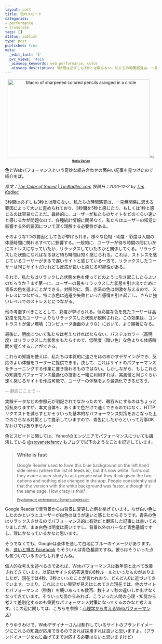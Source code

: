 ```yaml
---
layout: post
title: 色のスピード
categories:
- performance
- translate
tags: []
status: publish
type: post
published: true
meta:
  _edit_last: '1'
  pvc_views: '4616'
  _aioseop_keywords: web performance, color
  _aioseop_description: 3秒間は必ずしも3秒とは限らない。私たちの時間感覚は、一見無関係に思える要因によって大いに歪められており、3秒間を5秒と感じたり、もしくは1秒と感じるのは容易なことだ。最終的に、ユーザーが私たちのサイトをどのくらい速いと感じるかが問題なので、各種統計情報に関係なく、私たちはユーザーの知覚に影響する外的要因について深く理解する必要性がある。
---
```

<p style="text-align: center;"><a title="Macro of sharpened colored pencils aranged in a circle by Horia Varlan, on Flickr" href="http://www.flickr.com/photos/horiavarlan/4268864706/"><img class="fig aligncenter" src="/static/blog/2010/12/color.jpg" alt="Macro of sharpened colored pencils aranged in a circle" width="470" height="260" /></a><strong> <span style="font-size: x-small;"><span style="color: #888888;">By <a href="http://www.flickr.com/photos/horiavarlan/">Horia Varlan</a></span></span></strong></p>
色とWebパフォーマンスという奇妙な組み合わせの面白い記事を見つけたので紹介をば。

<cite>原文：<a href="http://timkadlec.com/2010/12/the-color-of-speed/">The Color of Speed | TimKadlec.com</a>
投稿日：2010-12-2 by <a href="http://twitter.com/#!/tkadlec">Tim Kadlec</a></cite>

3秒間は必ずしも3秒とは限らない。私たちの時間感覚は、一見無関係に思える要因によって大いに歪められており、3秒間を5秒と感じたり、もしくは1秒と感じるのは容易なことだ。最終的に、ユーザーが私たちのサイトをどのくらい速いと感じるかが問題なので、各種統計情報に関係なく、私たちはユーザーの知覚に影響する外的要因について深く理解する必要性がある。

<!--more-->

そのような1つの要因として色が挙げられる。様々な色相・明度・彩度は人間の体感時間に関わるすべてに影響する。一般的に、ユーザーが待ち時間の間にいかにストレスになっていたか、リラックスしていたのかと関係してくる。リラックスした状態になればなるほど待ち時間は短く感じられる。これは、ストレスを感じているユーザーがまるで遅いサイトと感じている一方で、リラックスしたユーザーは同じサイトだけれども反応が良いと感じる可能性がある。

それで、私たちはリラックした状態を色を使ってどのように引き起こしたらよいのだろうか？まず第一に、ユーザーの最もリラックスした状態を引き出すために青系の色を選ぶことができる。対照的に、黄、赤系の色は刺激を与えるので、ストレスにつながる。特に赤色は逃避や失敗といった感情を引き起こし、さらに強いレベルでのストレスとにつながる。

他の考慮すべきこととして、彩度が挙げられる。低彩度な色を見たユーザーは高彩度を見たユーザーよりもリラックスした状態が観察された。この効果は、コントラストが強い環境（コンピュータ画面のような）において、より顕著になる。

最後に、明度について私たちは考えなければならない、パステルカラー（高明度）はリラックスした状態をもたらすので、低明度（暗い色）な色よりも体感時間を短くすることができる。

これらの知識を使えば、私たちは本質的に速さをほのめかすデザインができ、反応のよい体験をユーザーに提供できる。決して、これはサイトのパフォーマンスをチューニングする作業に置き換わるものではない。しかしながら、もしこれらの知識をパフォーマンス最適化の技術と一緒に利用すれば、実測値と同じくらい速く感じるサイトを作成可能で、ユーザーの体験をより最適化できるだろう。

<span style="color: #888888;">-- 翻訳ここまで --</span>

実験データなどの参照元が明記されてなかったので、鵜呑みにするのはちょっと抵抗ありますが、本文自体も、あくまで色だけで速くできるのではなく、HTTPリクエストを減らすとかそういった基本的なパフォーマンス対策をおこなった上でのさらなる対策として提示していますので、青色にしたからといって万事OKなわけではありませんｗ

色とスピードに関しては、Yahoo!のエンジニアでパフォーマンスについても講演している <a href="http://twitter.com/#!/stoyanstefanov">@stoyanstefanov</a> もブログで以下のようなことを記述しています。
<blockquote>
<h3>White is fast</h3>
Google Reader used to have this blue background on the left hand side menu (where the list of feeds is), but it's now white. Turns out they made a user study to ask people what they think given the two options and nothing else changed in the app. People consistently said that the version with the white background was faster, although it's the same page. How crazy is this?

<span style="font-size: x-small;"><a href="http://www.phpied.com/psychology-of-performance/">Psychology of performance / Stoyan's phpied.com</a></span></blockquote>
Google Readerで青背景から白背景に変更した例を挙げています。なぜ白い色にしたのかというとユーザーが白色のほうが速いと感じたからそうです。青系の色はリラックスさせるのでパフォーマンス的に有効だと翻訳した記事には書いてありましたが、まぁ白色は明度は高いですし、背景以外のバーなど青色基調ですし、理にかなっているかなと思います。

そうでなくても、Googleは全体を通して白地にブルーのイメージがあります。あ、<a href="http://t32k.me/mol/2010/10/facebook-and-flow/">速いと噂の Facebook</a> もそういえば青色基調ですね。彼らはそういった点も気づいているのかもしれませんね。

個人的な考えを述べるのであれば、Webパフォーマンスは数年前と比べて改善されてきています。以前はサイトの応答速度の8秒ルールといったものがありましたが、現在では4秒、3秒といったことが言われおり、どんどん0に近づいてきています。つまり、これ以上ない限界が見えはじめてきた現在では、他のサイトとパフォーマンス（秒数）を競いあっても数百、数十ミリ秒の違いしか出せなくなってきています。そういった面からみれば、こういった人間の心理・知覚から考えて差別化するのも重要なパフォーマンス対策になってくるのかなと考えます。（この辺に関しては、こちらを参照：<a href="http://t32k.me/mol/log/long-life-web-performance-optimization/">心理学から考えるWebパフォーマンス</a>）

そうゆうわけで、Webデザイナーさんは制作しているサイトのブランドイメージにこれらの知識が応用できるのであれば採用すれば良いと思いますよ。（ブランドイメージをねじ曲げてまで対応する必要はないと思いますけど）
